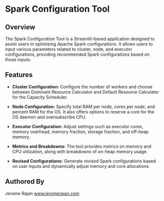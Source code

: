 # Spark Configuration Tool

## Overview

The Spark Configuration Tool is a Streamlit-based application designed to assist users in optimizing Apache Spark configurations. It allows users to input various parameters related to cluster, node, and executor configurations, providing recommended Spark configurations based on those inputs.

## Features

- **Cluster Configuration:** Configure the number of workers and choose between Dominant Resource Calculator and Default Resource Calculator for the Capacity Scheduler.
  
- **Node Configuration:** Specify total RAM per node, cores per node, and percent RAM for the OS. It also offers options to reserve a core for the OS daemon and oversubscribe CPU.

- **Executor Configuration:** Adjust settings such as executor cores, memory overhead, memory fraction, storage fraction, and off-heap memory.

- **Metrics and Breakdowns:** The tool provides metrics on memory and CPU utilization, along with breakdowns of on-heap memory usage.

- **Revised Configurations:** Generate revised Spark configurations based on user inputs and dynamically adjust memory and core allocations.

## Authored By
Jerome Rajan
www.jeromerajan.com
